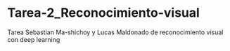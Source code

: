 # Tarea-2_Reconocimiento-visual

Tarea Sebastian Ma-shichoy y Lucas Maldonado de reconocimiento visual con deep learning